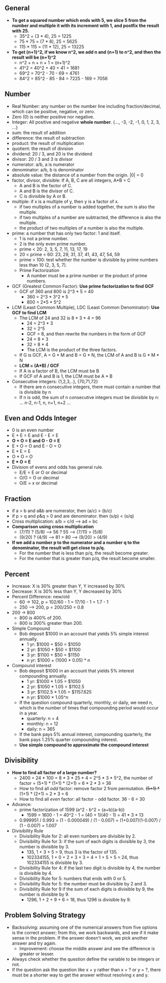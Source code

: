 ## General
- **To get a squared number which ends with 5, we slice 5 from the number and multiple it with its increment with 1, and postfix the result with 25.**
	- 35^2 = (3 * 4), 25 = 1225
	- 75 * 75 = (7 * 8), 25 = 5625
	- 115 * 115 = (11 * 12), 25 = 13225
- **To get (n+1)^2, if we know n^2, we add n and (n+1) to n^2, and then the result will be (n+1)^2**
	- n^2 + n + n + 1 = (n+1)^2
	- 41^2 = 40^2 + 40 + 41 = 1681
	- 69^2 = 70^2 - 70 - 69 = 4761
	- 84^2 = 85^2 - 85 - 84 = 7225 - 169 = 7056

## Number
- Real Number: any number on the number line including fraction/decimal, which can be positive, negative, or zero.
- Zero (0) is neither positive nor negative.
- Integer: All positive and negative **whole number**. {..., -3, -2, -1, 0, 1, 2, 3, ...}
- sum: the result of addition
- difference: the result of subtraction
- product: the result of multiplication
- quotient: the result of division
- dividend: 20 / 3, and 20 is the dividend
- divisor: 20 / 3 and 3 is divisor
- numerator: a/b, a is numerator
- denominator: a/b, b is denominator
- absolute value: the distance of a number from the origin. |0| = 0
- factor, divisor, divisible: If A, B, C are all integers, A*B = C
	- A and B is the factor of C.
	- A and B is the divisor of C.
	- C is divisible by A or B.
- multiple: if x is a multiple of y, then y is a factor of x.
	- if two multiples of a number is added together, the sum is also the multiple.
	- if two multiples of a number are subtracted, the difference is also the multiple.
	- the product of two multiples of a number is also the multiple.
- prime: a number that has only two factor: 1 and itself.
	- 1 is not a prime number.
	- 2 is the only even prime number.
	- prime < 20: 2, 3, 5, 7, 11, 13, 17, 19
	- 20 < prime < 60: 23, 29, 31, 37, 41, 43, 47, 54, 59
	- prime > 100: test whether the number is divisible by prime numbers less than 10 (2, 3, 5, 7).
	- Prime Factorization
		- A number must be a prime number or the product of prime numbers.
- GCF (Greatest Common Factor): **Use prime factorization to find GCF**
	- GCF of 360 and 800 is 2^3 * 5 = 40
		- 360 = 2^3 * 3^2 * 5
		- 800 = 2*5 * 5^2
- LCM (Least Common Multiple), LDC (Least Common Denominator): **Use GCF to find LCM**
	- The LCM of 24 and 32 is 8 * 3 * 4 = 96
		- 24 = 2^3 * 3
		- 32 = 2^5
		- GCF = 8, and then rewrite the numbers in the form of GCF
		- 24 = 8 * 3
		- 32 = 8 * 4
		- The LCM is the product of the three factors.
	- If G is GCF, A = G * M and B = G * N, the LCM of A and B is G * M * N
	- **LCM = (A*B) / GCF**
	- If A is a factor of B, the LCM must be B
	- If GCF of A and B is 1, the LCM must be A * B
- Consecutive integers: {1,2,3,..}, {70,71,72}
	- If there are n consecutive integers, there must contain a number that is divisible by n
	- If n is odd, the sum of n consecutive integers must be divisible by n: ... n-2, n-1, n, n+1, n+2 ...

## Even and Odds Integer
- 0 is an even number
- E + E = E and E - E = E
- **O + O = E and O - O = E**
- E + O = O and E - O = O
- E * E = E
- O * O = O
- **E * O = E**
- Division of evens and odds has general rule.
	- E/E = E or O or decimal
	- O/O = O or decimal
	- O/E = x or decimal

## Fraction
- if a > b and a&b are numerator, then (a/c) > (b/c)
- if p > q and p&q > 0 and are denominator. then (s/p) < (s/q)
- Cross multiplication: a/b = c/d --> ad = bc
- **Comparison using cross multiplication**
	- (7/11) ? (5/8) --> 56 ? 55 --> (7/11) > (5/8)
	- (9/20) ? (4/9) --> 81 > 80 --> (9/20) > (4/9)
- **If we add a number p to the numerator and a number q to the denominator, the result will get close to p/q.**
	- For the number that is less than p/q, the result become greater.
	- For the number that is greater than p/q, the result become smaller.

## Percent
- Increase: X is 30% greater than Y, Y increased by 30%
- Decrease: X is 30% less than Y, Y decreased by 30%
- Percent Difference: new/old
	- 60 -> 102, p = 102/60 - 1 = 17/10 - 1 = 1.7 - 1 
	- 250 --> 200, p = 200/250 = 0.8
- 200 -> 800
	- 800 is 400% of 200.
	- 800 is 300% greater than 200.
- Simple Compound
	- Bob deposit $1000 in an account that yields 5% simple interest annually.
		- 1 yr: $1000 + $50 = $1050
		- 2 yr: $1050 + $50 = $1100
		- 3 yr: $1100 + $50 = $1150
		- n yr: $1000 + (1000 * 0.05) * n
- Compound interest
	- Bob deposit $1000 in an account that yields 5% interest compounding annually.
		- 1 yr: $1000 * 1.05 = $1050
		- 2 yr: $1050 * 1.05 = $1102.5 
		- 3 yr: $1102.5 * 1.05 = $1157.625
		- n yr: $1000 * 1.05^n
	- If the question compound quarterly, monthly, or daily, we need n, which is the number of times that compounding period would occur in a year.
		- quarterly: n = 4
		- monthly: n = 12
		- daily: n = 365
	- If the bank pays 5% annual interest, compounding quarterly, the bank pays 1.25% quarter compounding interest.
	- **Use simple compound to approximate the compound interest** 

## Divisibility
- **How to find all factor of a large number?**
	- 2400 = 24 * 100 = 8 * 3 * 25 * 4 = 2^5 * 3 * 5^2, the number of factor = (5+1) * (1+1) * (2+1) = 6 * 2 * 3 = 36
	- How to find all *odd* factor: remove factor 2 from permutation. ~~(5+1) *~~ (1+1) * (2+1) = 2 * 3 = 6
	- How to find all *even* factor: all factor - odd factor. 36 - 6 = 30
- Advance:
	- prime factorization of 1599 (a^2 - b^2 = (a+b)(a-b))
		- 1599 = 1600 - 1 = 40^2 - 1 = (40 + 1)(40 - 1) = 41 * 3 * 13
	- 0.999951 / 0.993 = (1 - 0.000049) / (1 - 0.007) = (1+0.007)(1-0.007) / (1 - 0.007) = 1.007
- Divisibility Rule
	- Divisibility Rule for 2: all even numbers are divisible by 2.
	- Divisibility Rule for 3: if the sum of each digits is divisible by 3, the number is divisible by 3.
		- 135, 1 + 3 + 5 = 9, thus 3 is the factor of 135.
		- 102334155, 1 + 0 + 2 + 3 + 3 + 4 + 1 + 5 + 5 = 24, thus 102334155 is divisible by 3.
	- Divisibility Rule for 4: if the last two digit is divisible by 4, the number is divisible by 4.
	- Divisibility Rule for 5: numbers that ends with 0 or 5.
	- Divisibility Rule for 5: the number must be divisible by 2 and 3.
	- Divisibility Rule for 9 if the sum of each digits is divisible by 9, the number is divisible by 9.
		- 1296, 1 + 2 + 9 + 6 = 18,  thus 1296 is divisible by 9.

## Problem Solving Strategy
- Backsolving: assuming one of the numerical answers from five options is the correct answer; from this, we work backwards, and see if it make sense in the problem. If the answer doesn't work, we pick another answer and try again.
	- Improvement: choose the middle answer and see the difference is greater or lesser.
- Always check whether the question define the variable to be integers or not.
- If the question ask the question like x + y rather than x = ? or y = ?, there must be a shorter way to get the answer without resolving x and y.